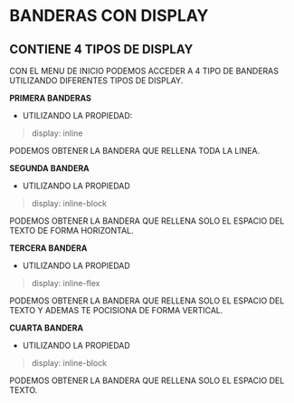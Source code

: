 # BANDERAS CON DISPLAY

## CONTIENE 4 TIPOS DE DISPLAY
  CON EL MENU DE INICIO PODEMOS ACCEDER A 4 TIPO DE BANDERAS UTILIZANDO
  DIFERENTES TIPOS DE DISPLAY.

**PRIMERA BANDERAS**
* UTILIZANDO LA PROPIEDAD:
>display: inline

PODEMOS OBTENER LA BANDERA QUE RELLENA TODA LA LINEA.

**SEGUNDA BANDERA**
* UTILIZANDO LA PROPIEDAD
>display: inline-block

PODEMOS OBTENER LA BANDERA QUE RELLENA SOLO EL ESPACIO DEL TEXTO DE FORMA
 HORIZONTAL.

**TERCERA BANDERA**
* UTILIZANDO LA PROPIEDAD
>display: inline-flex

PODEMOS OBTENER LA BANDERA QUE RELLENA SOLO EL ESPACIO DEL TEXTO Y ADEMAS TE
POCISIONA DE FORMA VERTICAL.

**CUARTA BANDERA**
* UTILIZANDO LA PROPIEDAD
>display: inline-block

PODEMOS OBTENER LA BANDERA QUE RELLENA SOLO EL ESPACIO DEL TEXTO.
